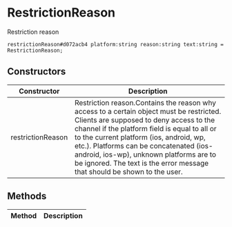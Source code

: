 # RestrictionReason
Restriction reason

```
restrictionReason#d072acb4 platform:string reason:string text:string = RestrictionReason;
```

## Constructors
| Constructor | Description |
| ---- | ----------- |
| restrictionReason | Restriction reason.Contains the reason why access to a certain object must be restricted. Clients are supposed to deny access to the channel if the platform field is equal to all or to the current platform (ios, android, wp, etc.). Platforms can be concatenated (ios-android, ios-wp), unknown platforms are to be ignored. The text is the error message that should be shown to the user. |


## Methods
| Method | Description |
| ---- | ----------- |


